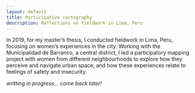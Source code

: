 ```yaml
---
layout: default
title: Participative cartography
description: Reflections on fieldwork in Lima, Peru
---
```


In 2019, for my master’s thesis, I conducted fieldwork in Lima, Peru, focusing on women’s experiences in the city. Working with the Municipalidad de Barranco, a central district, I led a participatory mapping project with women from different neighbourhoods to explore how they perceive and navigate urban space, and how these experiences relate to feelings of safety and insecurity.

*writting in progress... come back later!*

